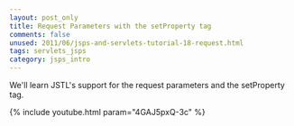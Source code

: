 ```yaml
---           
layout: post_only
title: Request Parameters with the setProperty tag
comments: false
unused: 2011/06/jsps-and-servlets-tutorial-18-request.html
tags: servlets_jsps
category: jsps_intro
---
```


We'll learn JSTL's support for the request parameters and the setProperty tag.

{% include youtube.html param="4GAJ5pxQ-3c" %}
